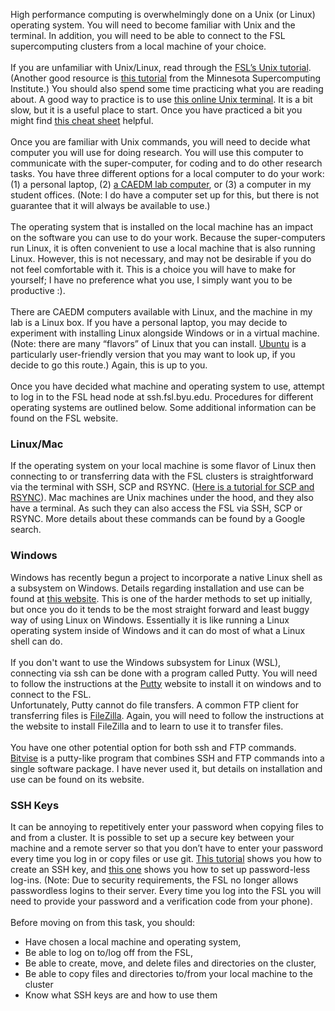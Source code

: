 High performance computing is overwhelmingly done on a Unix (or Linux) operating system. You will need to become familiar with Unix and the terminal. In addition, you will need to be able to connect to the FSL supercomputing clusters from a local machine of your choice.  
\
If you are unfamiliar with Unix/Linux, read through the [FSL’s Unix tutorial](https://marylou.byu.edu/documentation/unix-tutorial/). (Another good resource is [this tutorial](https://www.msi.umn.edu/sites/default/files/Intro_to_Linux_Fall2015_0.pdf) from the Minnesota Supercomputing Institute.) You should also spend some time practicing what you are reading about. A good way to practice is to use [this online Unix terminal](https://www.tutorialspoint.com/unix_terminal_online.php). It is a bit slow, but it is a useful place to start. Once you have practiced a bit you might find [this cheat sheet](https://files.fosswire.com/2007/08/fwunixref.pdf) helpful.  
\
Once you are familiar with Unix commands, you will need to decide what computer you will use for doing research. You will use this computer to communicate with the super-computer, for coding and to do other research tasks. You have three different options for a local computer to do your work: (1) a personal laptop, (2) [a CAEDM lab computer](https://caedm.et.byu.edu/wiki/index.php/CAEDM_Labs#Lab_Locations), or (3) a computer in my student offices. (Note: I do have a computer set up for this, but there is not guarantee that it will always be available to use.)  
\
The operating system that is installed on the local machine has an impact on the software you can use to do your work. Because the super-computers run Linux, it is often convenient to use a local machine that is also running Linux. However, this is not necessary, and may not be desirable if you do not feel comfortable with it. This is a choice you will have to make for yourself; I have no preference what you use, I simply want you to be productive :).  
\
There are CAEDM computers available with Linux, and the machine in my lab is a Linux box. If you have a personal laptop, you may decide to experiment with installing Linux alongside Windows or in a virtual machine. (Note: there are many “flavors” of Linux that you can install. [Ubuntu](https://www.ubuntu.com/desktophttps://www.ubuntu.com/desktop) is a particularly user-friendly version that you may want to look up, if you decide to go this route.) Again, this is up to you.  
\
Once you have decided what machine and operating system to use, attempt to log in to the FSL head node at ssh.fsl.byu.edu. Procedures for different operating systems are outlined below. Some additional information can be found on the FSL website.  

### Linux/Mac
If the operating system on your local machine is some flavor of Linux then connecting to or transferring data with the FSL clusters is straightforward via the terminal with SSH, SCP and RSYNC. ([Here is a tutorial for SCP and RSYNC](https://linuxtechlab.com/files-transfer-scp-rsync-commands/)). Mac machines are Unix machines under the hood, and they also have a terminal. As such they can also access the FSL via SSH, SCP or RSYNC. More details about these commands can be found by a Google search.  
### Windows  
Windows has recently begun a project to incorporate a native Linux shell as a subsystem on Windows. Details regarding installation and use can be found at [this website](https://msdn.microsoft.com/en-us/commandline/wsl/about). This is one of the harder methods to set up initially, but once you do it tends to be the most straight forward and least buggy way of using Linux on Windows. Essentially it is like running a Linux operating system inside of Windows and it can do most of what a Linux shell can do.  
\
If you don't want to use the Windows subsystem for Linux (WSL), connecting via ssh can be done with a program called Putty. You will need to follow the instructions at the [Putty](http://www.putty.org/) website to install it on windows and to connect to the FSL.  
Unfortunately, Putty cannot do file transfers. A common FTP client for transferring files is [FileZilla](https://filezilla-project.org/). Again, you will need to follow the instructions at the website to install FileZilla and to learn to use it to transfer files.  
\
You have one other potential option for both ssh and FTP commands. [Bitvise](https://www.bitvise.com/index) is a putty-like program that combines SSH and FTP commands into a single software package. I have never used it, but details on installation and use can be found on its website.  
### SSH Keys
It can be annoying to repetitively enter your password when copying files to and from a cluster. It is possible to set up a secure key between your machine and a remote server so that you don’t have to enter your password every time you log in or copy files or use git. [This tutorial](https://confluence.atlassian.com/bitbucketserver/creating-ssh-keys-776639788.html) shows you how to create an SSH key, and [this one](https://www.cyberciti.biz/faq/how-to-set-up-ssh-keys-on-linux-unix/) shows you how to set up password-less log-ins. (Note: Due to security requirements, the FSL no longer allows passwordless logins to their server. Every time you log into the FSL you will need to provide your password and a verification code from your phone).  
\
Before moving on from this task, you should:
* Have chosen a local machine and operating system,
* Be able to log on to/log off from the FSL,
* Be able to create, move, and delete files and directories on the cluster,
* Be able to copy files and directories to/from your local machine to the cluster
* Know what SSH keys are and how to use them
